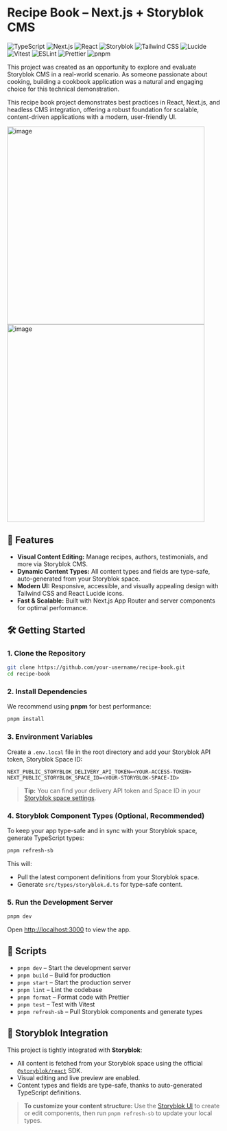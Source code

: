 # Recipe Book – Next.js + Storyblok CMS

![TypeScript](https://img.shields.io/badge/TypeScript-007ACC?style=for-the-badge&logo=typescript&logoColor=white)
![Next.js](https://img.shields.io/badge/Next.js-000?style=for-the-badge&logo=nextdotjs&logoColor=white)
![React](https://img.shields.io/badge/React-20232A?style=for-the-badge&logo=react&logoColor=61DAFB)
![Storyblok](https://img.shields.io/badge/Storyblok-0EA5E9?style=for-the-badge&logo=storyblok&logoColor=white)
![Tailwind CSS](https://img.shields.io/badge/Tailwind_CSS-38B2AC?style=for-the-badge&logo=tailwind-css&logoColor=white)
![Lucide](https://img.shields.io/badge/Lucide-000?style=for-the-badge&logo=lucide&logoColor=white)
![Vitest](https://img.shields.io/badge/vitest-222?style=for-the-badge&logo=vitest&logoColor=FCC72C)
![ESLint](https://img.shields.io/badge/ESLint-4B32C3?style=for-the-badge&logo=eslint&logoColor=white)
![Prettier](https://img.shields.io/badge/prettier-%23F7B93E.svg?style=for-the-badge&logo=prettier&logoColor=black)
![pnpm](https://img.shields.io/badge/pnpm-222?style=for-the-badge&logo=pnpm&logoColor=F69220)

This project was created as an opportunity to explore and evaluate Storyblok CMS in a real-world scenario. As someone passionate about cooking, building a cookbook application was a natural and engaging choice for this technical demonstration.

This recipe book project demonstrates best practices in React, Next.js, and headless CMS integration, offering a robust foundation for scalable, content-driven applications with a modern, user-friendly UI.

<img width="460" alt="image" src="https://github.com/user-attachments/assets/44d170f9-9ee9-4646-b231-910f73a397fb" />
<img width="460" alt="image" src="https://github.com/user-attachments/assets/f4c0c24e-1151-440b-bf0d-2bb0f09b2724" />

## 🚀 Features

- **Visual Content Editing:** Manage recipes, authors, testimonials, and more via Storyblok CMS.
- **Dynamic Content Types:** All content types and fields are type-safe, auto-generated from your Storyblok space.
- **Modern UI:** Responsive, accessible, and visually appealing design with Tailwind CSS and React Lucide icons.
- **Fast & Scalable:** Built with Next.js App Router and server components for optimal performance.


## 🛠️ Getting Started

### 1. **Clone the Repository**

```bash
git clone https://github.com/your-username/recipe-book.git
cd recipe-book
```

### 2. **Install Dependencies**

We recommend using **pnpm** for best performance:

```bash
pnpm install
```

### 3. **Environment Variables**

Create a `.env.local` file in the root directory and add your Storyblok API token, Storyblok Space ID:

```env
NEXT_PUBLIC_STORYBLOK_DELIVERY_API_TOKEN=<YOUR-ACCESS-TOKEN>
NEXT_PUBLIC_STORYBLOK_SPACE_ID=<YOUR-STORYBLOK-SPACE-ID>
```

> **Tip:** You can find your delivery API token and Space ID in your [Storyblok space settings](https://app.storyblok.com/).

### 4. **Storyblok Component Types (Optional, Recommended)**

To keep your app type-safe and in sync with your Storyblok space, generate TypeScript types:

```bash
pnpm refresh-sb
```

This will:

- Pull the latest component definitions from your Storyblok space.
- Generate `src/types/storyblok.d.ts` for type-safe content.

### 5. **Run the Development Server**

```bash
pnpm dev
```

Open [http://localhost:3000](http://localhost:3000) to view the app.


## 📜 Scripts

- `pnpm dev` – Start the development server
- `pnpm build` – Build for production
- `pnpm start` – Start the production server
- `pnpm lint` – Lint the codebase
- `pnpm format` – Format code with Prettier
- `pnpm test` – Test with Vitest
- `pnpm refresh-sb` – Pull Storyblok components and generate types


## 🧩 Storyblok Integration

This project is tightly integrated with **Storyblok**:

- All content is fetched from your Storyblok space using the official [`@storyblok/react`](https://github.com/storyblok/storyblok-react) SDK.
- Visual editing and live preview are enabled.
- Content types and fields are type-safe, thanks to auto-generated TypeScript definitions.

> **To customize your content structure:**
> Use the [Storyblok UI](https://app.storyblok.com/) to create or edit components, then run `pnpm refresh-sb` to update your local types.



